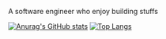 A software engineer who enjoy building stuffs

[![Anurag's GitHub stats](https://github-readme-stats.vercel.app/api?username=Desz01ate)](https://github.com/anuraghazra/github-readme-stats)
[![Top Langs](https://github-readme-stats.vercel.app/api/top-langs/?username=Desz01ate&langs_count=5)](https://github.com/anuraghazra/github-readme-stats)

